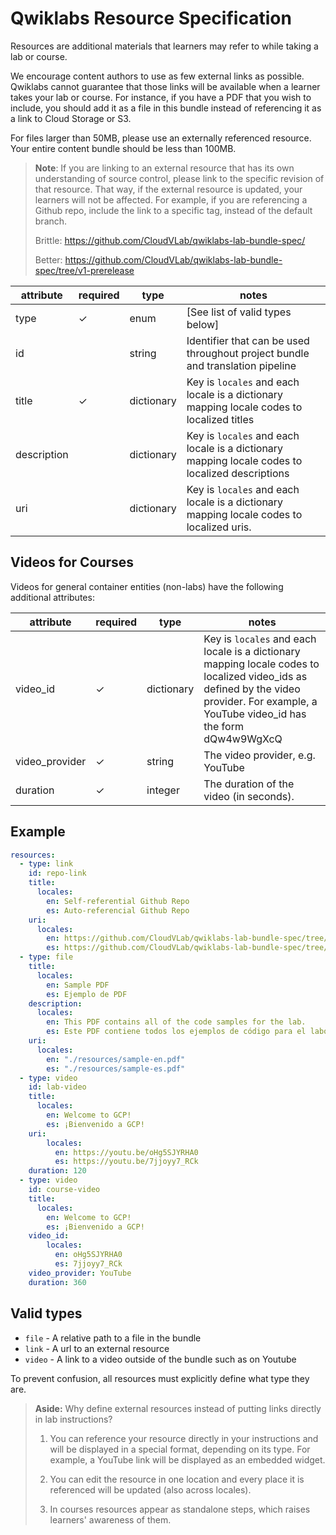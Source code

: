 # Qwiklabs Resource Specification

Resources are additional materials that learners may refer to while taking a lab
or course.

We encourage content authors to use as few external links as possible. Qwiklabs
cannot guarantee that those links will be available when a learner takes your
lab or course. For instance, if you have a PDF that you wish to include, you
should add it as a file in this bundle instead of referencing it as a link to
Cloud Storage or S3.

For files larger than 50MB, please use an externally referenced resource. Your
entire content bundle should be less than 100MB.

> **Note**: If you are linking to an external resource that has its own
> understanding of source control, please link to the specific revision of that
> resource. That way, if the external resource is updated, your learners will
> not be affected. For example, if you are referencing a Github repo, include
> the link to a specific tag, instead of the default branch.
>
> Brittle: <https://github.com/CloudVLab/qwiklabs-lab-bundle-spec/>
>
> Better:
> <https://github.com/CloudVLab/qwiklabs-lab-bundle-spec/tree/v1-prerelease>

attribute   | required | type       | notes
----------- | -------- | ---------- | -----
type        | ✓        | enum       | [See list of valid types below]
id          |          | string     | Identifier that can be used throughout project bundle and translation pipeline
title       | ✓        | dictionary | Key is `locales` and each locale is a dictionary mapping locale codes to localized titles
description |          | dictionary | Key is `locales` and each locale is a dictionary mapping locale codes to localized descriptions
uri         |          | dictionary | Key is `locales` and each locale is a dictionary mapping locale codes to localized uris.

## Videos for Courses

Videos for general container entities (non-labs) have the following additional
attributes:

attribute      | required | type       | notes
-------------- | -------- | ---------- | -----
video_id       | ✓        | dictionary | Key is `locales` and each locale is a dictionary mapping locale codes to localized video_ids as defined by the video provider. For example, a YouTube video_id has the form dQw4w9WgXcQ
video_provider | ✓        | string     | The video provider, e.g. YouTube
duration       | ✓        | integer    | The duration of the video (in seconds).

## Example

```yaml
resources:
  - type: link
    id: repo-link
    title:
      locales:
        en: Self-referential Github Repo
        es: Auto-referencial Github Repo
    uri:
      locales:
        en: https://github.com/CloudVLab/qwiklabs-lab-bundle-spec/tree/v1-prerelease
        es: https://github.com/CloudVLab/qwiklabs-lab-bundle-spec/tree/v1-prerelease
  - type: file
    title:
      locales:
        en: Sample PDF
        es: Ejemplo de PDF
    description:
      locales:
        en: This PDF contains all of the code samples for the lab.
        es: Este PDF contiene todos los ejemplos de código para el laboratorio.
    uri:
      locales:
        en: "./resources/sample-en.pdf"
        es: "./resources/sample-es.pdf"
  - type: video
    id: lab-video
    title:
      locales:
        en: Welcome to GCP!
        es: ¡Bienvenido a GCP!
    uri:
        locales:
          en: https://youtu.be/oHg5SJYRHA0
          es: https://youtu.be/7jjoyy7_RCk
    duration: 120
  - type: video
    id: course-video
    title:
      locales:
        en: Welcome to GCP!
        es: ¡Bienvenido a GCP!
    video_id:
        locales:
          en: oHg5SJYRHA0
          es: 7jjoyy7_RCk
    video_provider: YouTube
    duration: 360
```

## Valid types

*   `file` - A relative path to a file in the bundle
*   `link` - A url to an external resource
*   `video` - A link to a video outside of the bundle such as on Youtube

To prevent confusion, all resources must explicitly define what type they are.

> **Aside:** Why define external resources instead of putting links directly in
> lab instructions?
>
> 1.  You can reference your resource directly in your instructions and will be
>     displayed in a special format, depending on its type. For example, a
>     YouTube link will be displayed as an embedded widget.
>
> 2.  You can edit the resource in one location and every place it is referenced
>     will be updated (also across locales).
>
> 3.  In courses resources appear as standalone steps, which raises learners'
>     awareness of them.
